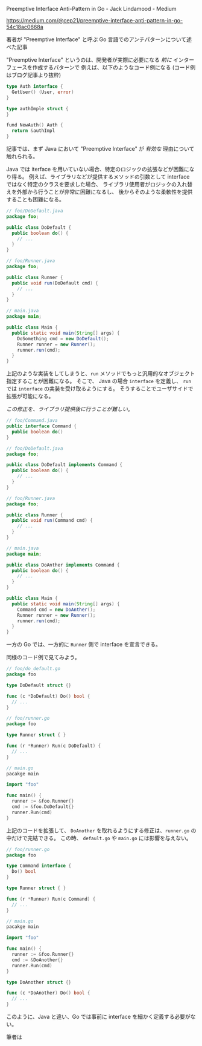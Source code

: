 
Preemptive Interface Anti-Pattern in Go - Jack Lindamood - Medium

https://medium.com/@cep21/preemptive-interface-anti-pattern-in-go-54c18ac0668a


著者が "Preemptive Interface" と呼ぶ Go 言語でのアンチパターンについて述べた記事

"Preemptive Interface" というのは、開発者が実際に必要になる *前に* インターフェースを作成するパターンで
例えば、以下のようなコード例になる (コード例はブログ記事より抜粋)

```go
type Auth interface {
  GetUser() (User, error)
}

type authImple struct {
}

fund NewAuth() Auth {
  return &authImpl
}
```

記事では、まず Java において "Preemptive Interface" が *有効な* 理由について触れられる。

Java では iterface を用いていない場合、特定のロジックの拡張などが困難になり得る。
例えば、ライブラリなどが提供するメソッドの引数として interface ではなく特定のクラスを要求した場合、
ライブラリ使用者がロジックの入れ替えを外部から行うことが非常に困難になるし、
後からそのような柔軟性を提供することも困難になる。


```java
// foo/DoDefault.java
package foo;

public class DoDefault {
  public boolean do() {
    // ...
  }
}

// foo/Runner.java
package foo;

public class Runner {
  public void run(DoDefault cmd) {
    // ...
  }
}

// main.java
package main;

public class Main {
  public static void main(String[] args) {
    DoSomething cmd = new DoDefault();
    Runner runner = new Runner();
    runner.run(cmd);
  }
}
```

上記のような実装をしてしまうと、`run` メソッドでもっと汎用的なオブジェクト指定することが困難になる。
そこで、 Java の場合 `interface` を定義し、 `run` では `interface` の実装を受け取るようにする。
そうすることでユーザサイドで拡張が可能になる。

*この修正を、ライブラリ提供後に行うことが難しい*。


```java
// foo/Command.java
public interface Command {
  public boolean do()
}

// foo/DoDefault.java
package foo;

public class DoDefault implements Command {
  public boolean do() {
    // ...
  }
}

// foo/Runner.java
package foo;

public class Runner {
  public void run(Command cmd) {
    // ...
  }
}

// main.java
package main;

public class DoAnther implements Command {
  public boolean do() {
    // ...
  }
}

public class Main {
  public static void main(String[] args) {
    Command cmd = new DoAnther();
    Runner runner = new Runner();
    runner.run(cmd);
  }
}
```

一方の Go では、一方的に `Runner` 側で interface を宣言できる。

同様のコード例で見てみよう。

```go
// foo/do_default.go
package foo

type DoDefault struct {}

func (c *DoDefault) Do() bool {
  // ...
}

// foo/runner.go
package foo

type Runner struct { }

func (r *Runner) Run(c DoDefault) {
  // ...
}

// main.go
pacakge main

import "foo"

func main() {
  runner := &foo.Runner{}
  cmd := &foo.DoDefault{}
  runner.Run(cmd)
}
```

上記のコードを拡張して、 `DoAnother` を取れるようにする修正は、`runner.go` の中だけで完結できる。
この時、 `default.go` や `main.go` には影響を与えない。

```go
// foo/runner.go
package foo

type Command interface {
  Do() bool
}

type Runner struct { }

func (r *Runner) Run(c Command) {
  // ...
}

// main.go
pacakge main

import "foo"

func main() {
  runner := &foo.Runner{}
  cmd := &DoAnother{}
  runner.Run(cmd)
}

type DoAnother struct {}

func (c *DoAnother) Do() bool {
  // ...
}
```

このように、Java と違い、Go では事前に interface を細かく定義する必要がない。

筆者は
